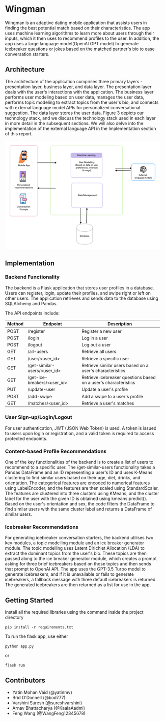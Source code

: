 # Wingman

Wingman is an adaptive dating mobile application that assists users in finding the best potential match based on their characteristics. The app uses machine learning algorithms to learn more about users through their inputs, which it then uses to recommend profiles to the user. In addition, the app uses a large language model(OpenAI GPT model) to generate icebreaker questions or jokes based on the matched partner's bio to ease conversation starters.

## Architecture

The architecture of the application comprises three primary layers - presentation layer, business layer, and data layer. The presentation layer deals with the user's interactions with the application. The business layer performs user modeling based on user data, manages the user data, performs topic modeling to extract topics from the user's bio, and connects with external language model APIs for personalized conversational suggestion. The data layer stores the user data. Figure 3 depicts our technology stack, and we discuss the technology stack used in each layer in more detail in the subsequent sections. We will also delve into the implementation of the external language API in the Implementation section of this report.<br/>
<p align="center">
  <img src="Architecture_Diagram.png" alt="Architecture Diagram" width="700"/>
</p>





## Implementation

### Backend Functionality

The backend is a Flask application that stores user profiles in a database. Users can register, login, update their profiles, and swipe right or left on other users. The application retrieves and sends data to the database using SQLAlchemy and Pandas.

The API endpoints include:

| Method | Endpoint | Description |
| --- | --- | --- |
| POST | /register | Register a new user |
| POST | /login | Log in a user |
| POST | /logout | Log out a user |
| GET | /all-users | Retrieve all users |
| GET | /user/<user_id> | Retrieve a specific user |
| GET | /get-similar-users/<user_id> | Retrieve similar users based on a user's characteristics |
| GET | /get-ice-breakers/<user_id> | Retrieve icebreaker questions based on a user's characteristics |
| PUT | /update-user | Update a user's profile |
| POST | /add-swipe | Add a swipe to a user's profile |
| GET | /matches/<user_id> | Retrieve a user's matches |

### User Sign-up/Login/Logout

For user authentication, JWT (JSON Web Token) is used. A token is issued to users upon login or registration, and a valid token is required to access protected endpoints.

### Content-based Profile Recommendations

One of the key functionalities of the backend is to create a list of users to recommend to a specific user. The /get-similar-users functionality takes a Pandas DataFrame and an ID representing a user's ID and uses K-Means clustering to find similar users based on their age, diet, drinks, and orientation. The categorical features are encoded to numerical features using LabelEncoder, and the features are then scaled using StandardScaler. The features are clustered into three clusters using KMeans, and the cluster label for the user with the given ID is obtained using kmeans.predict(). Based on the user's orientation and sex, the code filters the DataFrame to find similar users with the same cluster label and returns a DataFrame of similar users.

### Icebreaker Recommendations

For generating icebreaker conversation starters, the backend utilises two key modules, a topic modelling module and an ice breaker generator module. The topic modelling uses Latent Dirichlet Allocation (LDA) to extract the dominant topics from the user's bio. These topics are then passed along to the ice breaker generator module, which creates a prompt asking for three brief icebreakers based on those topics and then sends that prompt to OpenAI API. The app uses the GPT-3.5 Turbo model to generate icebreakers, and if it is unavailable or fails to generate icebreakers, a fallback message with three default icebreakers is returned. The generated icebreakers are then returned as a list for use in the app.

## Getting Started

Install all the required libraries using the command inside the project directory


`pip install -r requirements.txt`

To run the flask app, use either 

`python app.py`

or

`flask run`

## Contributors
- Yatin Mohan Vaid (@yatinmv)
- Bríd O'Donnell (@bod777)
- Varshini Suresh (@sureshvarshini)
- Arnav Bhattacharya (@KaalaAadmi)
- Feng Wang (@WangFeng12345678)



